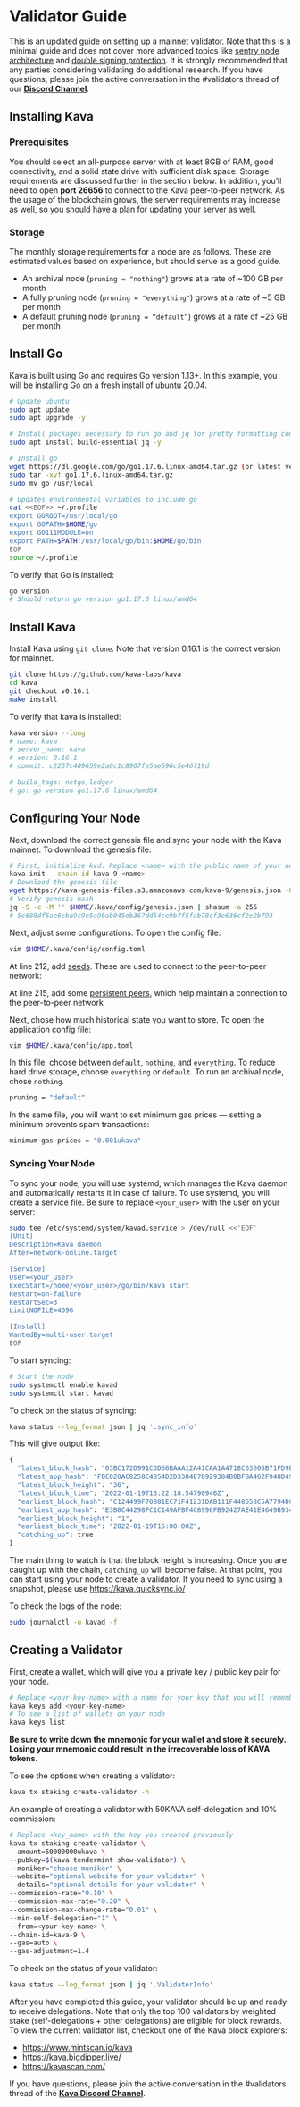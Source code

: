 # Validator Guide

This is an updated guide on setting up a mainnet validator. Note that this is a minimal guide and does not cover more advanced topics like [sentry node architecture](https://github.com/stakefish/cosmos-validator-design) and [double signing protection](https://github.com/tendermint/tmkms). It is strongly recommended that any parties considering validating do additional research.  If you have questions, please join the active conversation in the #validators thread of our [__Discord Channel__](https://discord.com/invite/kQzh3Uv).
## Installing Kava

### Prerequisites
You should select an all-purpose server with at least 8GB of RAM, good connectivity, and a solid state drive with sufficient disk space. Storage requirements are discussed further in the section below. In addition, you’ll need to open **port 26656** to connect to the Kava peer-to-peer network. As the usage of the blockchain grows, the server requirements may increase as well, so you should have a plan for updating your server as well.

### Storage
The monthly storage requirements for a node are as follows. These are estimated values based on experience, but should serve as a good guide.

- An archival node (`pruning = "nothing"`) grows at a rate of ~100 GB per month
- A fully pruning node (`pruning = "everything"`) grows at a rate of ~5 GB per month
- A default pruning node (`pruning = “default”`) grows at a rate of ~25 GB per month

## Install Go
Kava is built using Go and requires Go version 1.13+. In this example, you will be installing Go on a fresh install of ubuntu 20.04.

```bash
# Update ubuntu
sudo apt update
sudo apt upgrade -y

# Install packages necessary to run go and jq for pretty formatting command line outputs
sudo apt install build-essential jq -y

# Install go
wget https://dl.google.com/go/go1.17.6.linux-amd64.tar.gz (or latest version at https://golang.org/dl/)
sudo tar -xvf go1.17.6.linux-amd64.tar.gz
sudo mv go /usr/local

# Updates environmental variables to include go
cat <<EOF>> ~/.profile
export GOROOT=/usr/local/go
export GOPATH=$HOME/go
export GO111MODULE=on
export PATH=$PATH:/usr/local/go/bin:$HOME/go/bin
EOF
source ~/.profile
```
To verify that Go is installed:
```bash
go version
# Should return go version go1.17.6 linux/amd64
```

## Install Kava
Install Kava using `git clone`. Note that version 0.16.1 is the correct version for mainnet.

```bash
git clone https://github.com/kava-labs/kava
cd kava
git checkout v0.16.1
make install
```
To verify that kava is installed:
```bash
kava version --long
# name: kava
# server_name: kava
# version: 0.16.1
# commit: c2257c409659e2a6c1c8907fe5ae596c5e46f19d

# build_tags: netgo,ledger
# go: go version go1.17.6 linux/amd64
```

## Configuring Your Node
Next, download the correct genesis file and sync your node with the Kava mainnet. To download the genesis file:
```bash
# First, initialize kvd. Replace <name> with the public name of your node
kava init --chain-id kava-9 <name>
# Download the genesis file
wget https://kava-genesis-files.s3.amazonaws.com/kava-9/genesis.json -O ~/.kava/config/genesis.json
# Verify genesis hash
jq -S -c -M '' $HOME/.kava/config/genesis.json | shasum -a 256
# 5c688df5ae6cba9c9e5a9bab045eb367dd54ce9b7f5fab78cf3e636cf2e2b793
```
Next,  adjust some configurations. To open the config file:
```bash
vim $HOME/.kava/config/config.toml
```
At line 212, add [seeds](https://docs.google.com/spreadsheets/d/1j-e1HTkskNRS6mlhxLLQa0loB-ShcVUjz8WVVZxvPaY). These are used to connect to the peer-to-peer network:

At line 215, add some [persistent peers](https://docs.google.com/spreadsheets/d/1j-e1HTkskNRS6mlhxLLQa0loB-ShcVUjz8WVVZxvPaY), which help maintain a connection to the peer-to-peer network


Next, chose how much historical state you want to store. To open the application config file:
```bash
vim $HOME/.kava/config/app.toml
```
In this file, choose between `default`, `nothing`, and `everything`. To reduce hard drive storage, choose `everything` or `default`. To run an archival node, chose `nothing`.
```bash
pruning = "default"
```
In the same file, you will want to set minimum gas prices — setting a minimum prevents spam transactions:
```bash
minimum-gas-prices = "0.001ukava"
```
### Syncing Your Node
To sync your node, you will use systemd, which manages the Kava daemon and automatically restarts it in case of failure. To use systemd, you will create a service file. Be sure to replace `<your_user>` with the user on your server:
```bash
sudo tee /etc/systemd/system/kavad.service > /dev/null <<'EOF'
[Unit]
Description=Kava daemon
After=network-online.target

[Service]
User=<your_user>
ExecStart=/home/<your_user>/go/bin/kava start
Restart=on-failure
RestartSec=3
LimitNOFILE=4096

[Install]
WantedBy=multi-user.target
EOF
```
To start syncing:
```bash
# Start the node
sudo systemctl enable kavad
sudo systemctl start kavad
```
To check on the status of syncing:
```bash
kava status --log_format json | jq '.sync_info'
```
This will give output like:
```bash
{
  "latest_block_hash": "03BC172D991C3D66BAAA12A41CAA1A4718C63605B71FD9E0EF09EC38C2DA9F85",
  "latest_app_hash": "FBC020AC8258C4854D2D3384E78929384B0BFBA462F948D493E7883AD315B38C",
  "latest_block_height": "36",
  "latest_block_time": "2022-01-19T16:22:18.54790946Z",
  "earliest_block_hash": "C124499F70881EC71F41231DAB111F448558C5A7794D044F0613E1509FA4C8DF",
  "earliest_app_hash": "E3B0C44298FC1C149AFBF4C8996FB92427AE41E4649B934CA495991B7852B855",
  "earliest_block_height": "1",
  "earliest_block_time": "2022-01-19T16:00:00Z",
  "catching_up": true
}
```
The main thing to watch is that the block height is increasing. Once you are caught up with the chain, `catching_up` will become false. At that point, you can start using your node to create a validator. If you need to sync using a snapshot, please use https://kava.quicksync.io/

To check the logs of the node:
```bash
sudo journalctl -u kavad -f
```

## Creating a Validator
First, create a wallet, which will give you a private key / public key pair for your node.
```bash
# Replace <your-key-name> with a name for your key that you will remember
kava keys add <your-key-name>
# To see a list of wallets on your node
kava keys list
```
**Be sure to write down the mnemonic for your wallet and store it securely. Losing your mnemonic could result in the irrecoverable loss of KAVA tokens.**

To see the options when creating a validator:
```bash
kava tx staking create-validator -h
```
An example of creating a validator with 50KAVA self-delegation and 10% commission:
```bash
# Replace <key_name> with the key you created previously
kava tx staking create-validator \
--amount=50000000ukava \
--pubkey=$(kava tendermint show-validator) \
--moniker="choose moniker" \
--website="optional website for your validator" \
--details="optional details for your validator" \
--commission-rate="0.10" \
--commission-max-rate="0.20" \
--commission-max-change-rate="0.01" \
--min-self-delegation="1" \
--from=<your-key-name> \
--chain-id=kava-9 \
--gas=auto \
--gas-adjustment=1.4
```
To check on the status of your validator:
```bash
kava status --log_format json | jq '.ValidatorInfo'
```
After you have completed this guide, your validator should be up and ready to receive delegations. Note that only the top 100 validators by weighted stake (self-delegations + other delegations) are eligible for block rewards. To view the current validator list, checkout one of the Kava block explorers:
- https://www.mintscan.io/kava
- https://kava.bigdipper.live/
- https://kavascan.com/

If you have questions, please join the active conversation in the #validators thread of the [__Kava Discord Channel__](https://discord.com/invite/kQzh3Uv).
